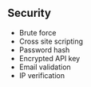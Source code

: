 ## Security

* Brute force
* Cross site scripting
* Password hash
* Encrypted API key
* Email validation
* IP verification
